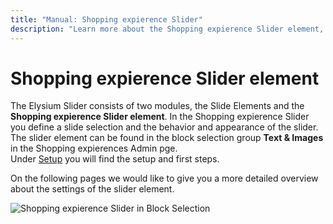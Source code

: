 ```yaml
---
title: "Manual: Shopping expierence Slider"
description: "Learn more about the Shopping expierence Slider element, their usage and settings"
---
```


# Shopping expierence Slider element
The Elysium Slider consists of two modules, the Slide Elements and the **Shopping expierence Slider element**. In the Shopping expierence Slider you define a slide selection and the behavior and appearance of the slider. The slider element can be found in the block selection group **Text & Images** in the Shopping expierences Admin  pge.  
Under [Setup](/documentation/setup) you will find the setup and first steps.  

On the following pages we would like to give you a more detailed overview about the settings of the slider element.

<Image 
    src="/screenshots/de/admin-cms-block-selection.png" 
    alt="Shopping expierence Slider in Block Selection" />

